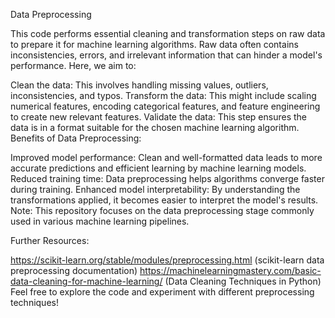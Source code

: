 Data Preprocessing

This code performs essential cleaning and transformation steps on raw data to prepare it for machine learning algorithms. Raw data often contains inconsistencies, errors, and irrelevant information that can hinder a model's performance.  Here, we aim to:

Clean the data: This involves handling missing values, outliers, inconsistencies, and typos.
Transform the data: This might include scaling numerical features, encoding categorical features, and feature engineering to create new relevant features.
Validate the data: This step ensures the data is in a format suitable for the chosen machine learning algorithm.
Benefits of Data Preprocessing:

Improved model performance: Clean and well-formatted data leads to more accurate predictions and efficient learning by machine learning models.
Reduced training time: Data preprocessing helps algorithms converge faster during training.
Enhanced model interpretability: By understanding the transformations applied, it becomes easier to interpret the model's results.
Note: This repository focuses on the data preprocessing stage commonly used in various machine learning pipelines.

Further Resources:

https://scikit-learn.org/stable/modules/preprocessing.html (scikit-learn data preprocessing documentation)
https://machinelearningmastery.com/basic-data-cleaning-for-machine-learning/ (Data Cleaning Techniques in Python)
Feel free to explore the code and experiment with different preprocessing techniques!
